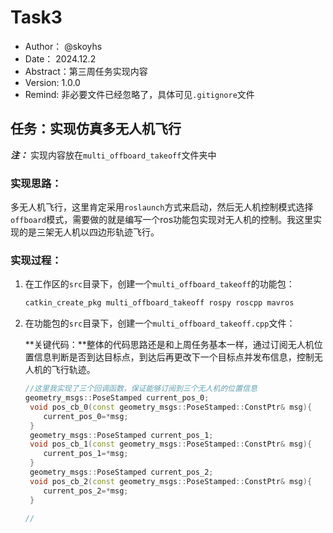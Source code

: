 # Task3

- Author： @skoyhs
- Date： 2024.12.2
- Abstract：第三周任务实现内容
- Version: 1.0.0
- Remind: 非必要文件已经忽略了，具体可见`.gitignore`文件

## 任务：实现仿真多无人机飞行

***注：*** 实现内容放在`multi_offboard_takeoff`文件夹中

### 实现思路：

多无人机飞行，这里肯定采用`roslaunch`方式来启动，然后无人机控制模式选择`offboard`模式，需要做的就是编写一个ros功能包实现对无人机的控制。我这里实现的是三架无人机以四边形轨迹飞行。

### 实现过程：

1. 在工作区的`src`目录下，创建一个`multi_offboard_takeoff`的功能包：

   ```bash
   catkin_create_pkg multi_offboard_takeoff rospy roscpp mavros
   ```

2. 在功能包的`src`目录下，创建一个`multi_offboard_takeoff.cpp`文件：

   **关键代码：**整体的代码思路还是和上周任务基本一样，通过订阅无人机位置信息判断是否到达目标点，到达后再更改下一个目标点并发布信息，控制无人机的飞行轨迹。

   ```c++
   //这里我实现了三个回调函数，保证能够订阅到三个无人机的位置信息
   geometry_msgs::PoseStamped current_pos_0;
    void pos_cb_0(const geometry_msgs::PoseStamped::ConstPtr& msg){
       current_pos_0=*msg;
    }
    geometry_msgs::PoseStamped current_pos_1;
    void pos_cb_1(const geometry_msgs::PoseStamped::ConstPtr& msg){
       current_pos_1=*msg;
    }
    geometry_msgs::PoseStamped current_pos_2;
    void pos_cb_2(const geometry_msgs::PoseStamped::ConstPtr& msg){
       current_pos_2=*msg;
    }
   
   //
   ```

   

